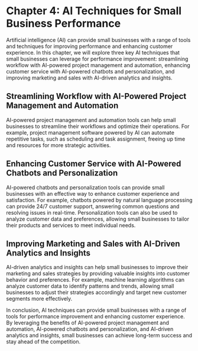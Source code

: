 Chapter 4: AI Techniques for Small Business Performance
=======================================================

Artificial intelligence (AI) can provide small businesses with a range of tools and techniques for improving performance and enhancing customer experience. In this chapter, we will explore three key AI techniques that small businesses can leverage for performance improvement: streamlining workflow with AI-powered project management and automation, enhancing customer service with AI-powered chatbots and personalization, and improving marketing and sales with AI-driven analytics and insights.

Streamlining Workflow with AI-Powered Project Management and Automation
-----------------------------------------------------------------------

AI-powered project management and automation tools can help small businesses to streamline their workflows and optimize their operations. For example, project management software powered by AI can automate repetitive tasks, such as scheduling and task assignment, freeing up time and resources for more strategic activities.

Enhancing Customer Service with AI-Powered Chatbots and Personalization
-----------------------------------------------------------------------

AI-powered chatbots and personalization tools can provide small businesses with an effective way to enhance customer experience and satisfaction. For example, chatbots powered by natural language processing can provide 24/7 customer support, answering common questions and resolving issues in real-time. Personalization tools can also be used to analyze customer data and preferences, allowing small businesses to tailor their products and services to meet individual needs.

Improving Marketing and Sales with AI-Driven Analytics and Insights
-------------------------------------------------------------------

AI-driven analytics and insights can help small businesses to improve their marketing and sales strategies by providing valuable insights into customer behavior and preferences. For example, machine learning algorithms can analyze customer data to identify patterns and trends, allowing small businesses to adjust their strategies accordingly and target new customer segments more effectively.

In conclusion, AI techniques can provide small businesses with a range of tools for performance improvement and enhancing customer experience. By leveraging the benefits of AI-powered project management and automation, AI-powered chatbots and personalization, and AI-driven analytics and insights, small businesses can achieve long-term success and stay ahead of the competition.

